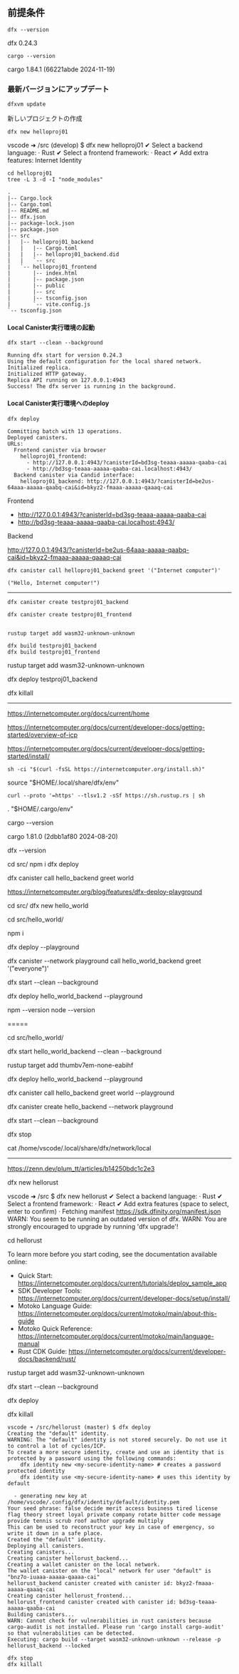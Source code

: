 ## 前提条件

```
dfx --version
```

dfx 0.24.3

```
cargo --version
```

cargo 1.84.1 (66221abde 2024-11-19)


### 最新バージョンにアップデート

```
dfxvm update
```


新しいプロジェクトの作成

```
dfx new helloproj01
```


vscode ➜ /src (develop) $ dfx new helloproj01
✔ Select a backend language: · Rust
✔ Select a frontend framework: · React
✔ Add extra features: Internet Identity


```
cd helloproj01
tree -L 3 -d -I "node_modules"
```

```
.
|-- Cargo.lock
|-- Cargo.toml
|-- README.md
|-- dfx.json
|-- package-lock.json
|-- package.json
|-- src
|   |-- helloproj01_backend
|   |   |-- Cargo.toml
|   |   |-- helloproj01_backend.did
|   |   `-- src
|   `-- helloproj01_frontend
|       |-- index.html
|       |-- package.json
|       |-- public
|       |-- src
|       |-- tsconfig.json
|       `-- vite.config.js
`-- tsconfig.json
```

#### Local Canister実行環境の起動

```
dfx start --clean --background
```

```
Running dfx start for version 0.24.3
Using the default configuration for the local shared network.
Initialized replica.
Initialized HTTP gateway.
Replica API running on 127.0.0.1:4943
Success! The dfx server is running in the background.
```

#### Local Canister実行環境へのdeploy

```
dfx deploy
```

```
Committing batch with 13 operations.
Deployed canisters.
URLs:
  Frontend canister via browser
    helloproj01_frontend:
      - http://127.0.0.1:4943/?canisterId=bd3sg-teaaa-aaaaa-qaaba-cai
      - http://bd3sg-teaaa-aaaaa-qaaba-cai.localhost:4943/
  Backend canister via Candid interface:
    helloproj01_backend: http://127.0.0.1:4943/?canisterId=be2us-64aaa-aaaaa-qaabq-cai&id=bkyz2-fmaaa-aaaaa-qaaaq-cai
```


Frontend

- http://127.0.0.1:4943/?canisterId=bd3sg-teaaa-aaaaa-qaaba-cai
- http://bd3sg-teaaa-aaaaa-qaaba-cai.localhost:4943/

Backend

http://127.0.0.1:4943/?canisterId=be2us-64aaa-aaaaa-qaabq-cai&id=bkyz2-fmaaa-aaaaa-qaaaq-cai


```
dfx canister call helloproj01_backend greet '("Internet computer")'
```

```
("Hello, Internet computer!")
```


























------


```
dfx canister create testproj01_backend

dfx canister create testproj01_frontend
```


```

rustup target add wasm32-unknown-unknown

dfx build testproj01_backend
dfx build testproj01_frontend
```

rustup target add wasm32-unknown-unknown

dfx deploy testproj01_backend


dfx killall


---


https://internetcomputer.org/docs/current/home

https://internetcomputer.org/docs/current/developer-docs/getting-started/overview-of-icp

https://internetcomputer.org/docs/current/developer-docs/getting-started/install/


```
sh -ci "$(curl -fsSL https://internetcomputer.org/install.sh)"
```

source "$HOME/.local/share/dfx/env"

```
curl --proto '=https' --tlsv1.2 -sSf https://sh.rustup.rs | sh
```

. "$HOME/.cargo/env"

cargo --version

cargo 1.81.0 (2dbb1af80 2024-08-20)


dfx --version


cd src/
npm i
dfx deploy

dfx canister call hello_backend greet world


https://internetcomputer.org/blog/features/dfx-deploy-playground



cd src/
dfx new hello_world


cd src/hello_world/

npm i

dfx deploy --playground

dfx canister --network playground call hello_world_backend greet '("everyone")'

dfx start --clean --background

dfx deploy hello_world_backend --playground

npm --version
node --version



=====


cd src/hello_world/


dfx start hello_world_backend --clean --background


rustup target add thumbv7em-none-eabihf

dfx deploy hello_world_backend --playground


dfx canister call hello_backend greet world --playground


dfx canister create hello_backend --network playground


dfx start  --clean --background


dfx stop


cat /home/vscode/.local/share/dfx/network/local


---

https://zenn.dev/plum_tt/articles/b14250bdc1c2e3


dfx new hellorust

vscode ➜ /src $ dfx new hellorust
✔ Select a backend language: · Rust
✔ Select a frontend framework: · React
✔ Add extra features (space to select, enter to confirm) · 
Fetching manifest https://sdk.dfinity.org/manifest.json
WARN: You seem to be running an outdated version of dfx.
WARN: 
You are strongly encouraged to upgrade by running 'dfx upgrade'!



cd hellorust


To learn more before you start coding, see the documentation available online:

- Quick Start: https://internetcomputer.org/docs/current/tutorials/deploy_sample_app
- SDK Developer Tools: https://internetcomputer.org/docs/current/developer-docs/setup/install/
- Motoko Language Guide: https://internetcomputer.org/docs/current/motoko/main/about-this-guide
- Motoko Quick Reference: https://internetcomputer.org/docs/current/motoko/main/language-manual
- Rust CDK Guide: https://internetcomputer.org/docs/current/developer-docs/backend/rust/


rustup target add wasm32-unknown-unknown

dfx start  --clean --background

dfx deploy

dfx killall


```
vscode ➜ /src/hellorust (master) $ dfx deploy
Creating the "default" identity.
WARNING: The "default" identity is not stored securely. Do not use it to control a lot of cycles/ICP.
To create a more secure identity, create and use an identity that is protected by a password using the following commands:
    dfx identity new <my-secure-identity-name> # creates a password protected identity
    dfx identity use <my-secure-identity-name> # uses this identity by default

  - generating new key at /home/vscode/.config/dfx/identity/default/identity.pem
Your seed phrase: false decide merit access business tired license flag theory street loyal private company rotate bitter code message provide tennis scrub roof author upgrade multiply
This can be used to reconstruct your key in case of emergency, so write it down in a safe place.
Created the "default" identity.
Deploying all canisters.
Creating canisters...
Creating canister hellorust_backend...
Creating a wallet canister on the local network.
The wallet canister on the "local" network for user "default" is "bnz7o-iuaaa-aaaaa-qaaaa-cai"
hellorust_backend canister created with canister id: bkyz2-fmaaa-aaaaa-qaaaq-cai
Creating canister hellorust_frontend...
hellorust_frontend canister created with canister id: bd3sg-teaaa-aaaaa-qaaba-cai
Building canisters...
WARN: Cannot check for vulnerabilities in rust canisters because cargo-audit is not installed. Please run 'cargo install cargo-audit' so that vulnerabilities can be detected.
Executing: cargo build --target wasm32-unknown-unknown --release -p hellorust_backend --locked
```



```
dfx stop
dfx killall
```